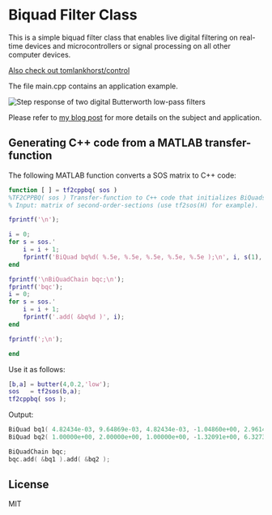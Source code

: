 Biquad Filter Class
===================

This is a simple biquad filter class that enables live digital filtering on real-time devices and microcontrollers or signal processing on all other computer devices.

[Also check out tomlankhorst/control](https://github.com/tomlankhorst/control)

The file main.cpp contains an application example.

![Step response of two digital Butterworth low-pass filters](https://tomlankhorst.nl/wp-content/uploads/2016/09/stepresponse.png)

Please refer to [my blog post](https://tomlankhorst.nl/filter-controller-cpp-implementation/) for more details on the subject and application.

Generating C++ code from a MATLAB transfer-function
--------

The following MATLAB function converts a SOS matrix to C++ code:
```MATLAB
function [ ] = tf2cppbq( sos )
%TF2CPPBQ( sos ) Transfer-function to C++ code that initializes BiQuads and BiQuad chain
% Input: matrix of second-order-sections (use tf2sos(H) for example).

fprintf('\n');

i = 0;
for s = sos.'
    i = i + 1;
    fprintf('BiQuad bq%d( %.5e, %.5e, %.5e, %.5e, %.5e );\n', i, s(1), s(2), s(3), s(5), s(6));
end

fprintf('\nBiQuadChain bqc;\n');
fprintf('bqc');
i = 0;
for s = sos.'
    i = i + 1;
    fprintf('.add( &bq%d )', i);
end

fprintf(';\n');

end
```

Use it as follows:

```MATLAB
[b,a] = butter(4,0.2,'low');
sos   = tf2sos(b,a);
tf2cppbq( sos );
```

Output:
```C++
BiQuad bq1( 4.82434e-03, 9.64869e-03, 4.82434e-03, -1.04860e+00, 2.96140e-01 );
BiQuad bq2( 1.00000e+00, 2.00000e+00, 1.00000e+00, -1.32091e+00, 6.32739e-01 );

BiQuadChain bqc;
bqc.add( &bq1 ).add( &bq2 );
```


License
-------
MIT
